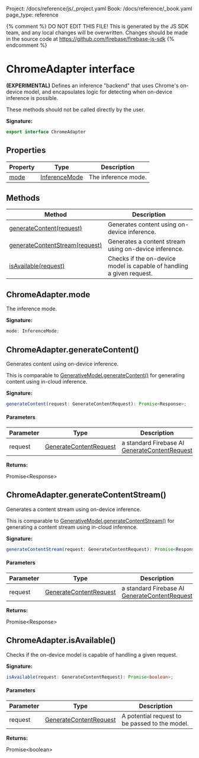 Project: /docs/reference/js/_project.yaml
Book: /docs/reference/_book.yaml
page_type: reference

{% comment %}
DO NOT EDIT THIS FILE!
This is generated by the JS SDK team, and any local changes will be
overwritten. Changes should be made in the source code at
https://github.com/firebase/firebase-js-sdk
{% endcomment %}

# ChromeAdapter interface
<b>(EXPERIMENTAL)</b> Defines an inference "backend" that uses Chrome's on-device model, and encapsulates logic for detecting when on-device inference is possible.

These methods should not be called directly by the user.

<b>Signature:</b>

```typescript
export interface ChromeAdapter 
```

## Properties

|  Property | Type | Description |
|  --- | --- | --- |
|  [mode](./ai.chromeadapter.md#chromeadaptermode) | [InferenceMode](./ai.md#inferencemode) | The inference mode. |

## Methods

|  Method | Description |
|  --- | --- |
|  [generateContent(request)](./ai.chromeadapter.md#chromeadaptergeneratecontent) | Generates content using on-device inference. |
|  [generateContentStream(request)](./ai.chromeadapter.md#chromeadaptergeneratecontentstream) | Generates a content stream using on-device inference. |
|  [isAvailable(request)](./ai.chromeadapter.md#chromeadapterisavailable) | Checks if the on-device model is capable of handling a given request. |

## ChromeAdapter.mode

The inference mode.

<b>Signature:</b>

```typescript
mode: InferenceMode;
```

## ChromeAdapter.generateContent()

Generates content using on-device inference.

This is comparable to [GenerativeModel.generateContent()](./ai.generativemodel.md#generativemodelgeneratecontent) for generating content using in-cloud inference.

<b>Signature:</b>

```typescript
generateContent(request: GenerateContentRequest): Promise<Response>;
```

#### Parameters

|  Parameter | Type | Description |
|  --- | --- | --- |
|  request | [GenerateContentRequest](./ai.generatecontentrequest.md#generatecontentrequest_interface) | a standard Firebase AI [GenerateContentRequest](./ai.generatecontentrequest.md#generatecontentrequest_interface) |

<b>Returns:</b>

Promise&lt;Response&gt;

## ChromeAdapter.generateContentStream()

Generates a content stream using on-device inference.

This is comparable to [GenerativeModel.generateContentStream()](./ai.generativemodel.md#generativemodelgeneratecontentstream) for generating a content stream using in-cloud inference.

<b>Signature:</b>

```typescript
generateContentStream(request: GenerateContentRequest): Promise<Response>;
```

#### Parameters

|  Parameter | Type | Description |
|  --- | --- | --- |
|  request | [GenerateContentRequest](./ai.generatecontentrequest.md#generatecontentrequest_interface) | a standard Firebase AI [GenerateContentRequest](./ai.generatecontentrequest.md#generatecontentrequest_interface) |

<b>Returns:</b>

Promise&lt;Response&gt;

## ChromeAdapter.isAvailable()

Checks if the on-device model is capable of handling a given request.

<b>Signature:</b>

```typescript
isAvailable(request: GenerateContentRequest): Promise<boolean>;
```

#### Parameters

|  Parameter | Type | Description |
|  --- | --- | --- |
|  request | [GenerateContentRequest](./ai.generatecontentrequest.md#generatecontentrequest_interface) | A potential request to be passed to the model. |

<b>Returns:</b>

Promise&lt;boolean&gt;

